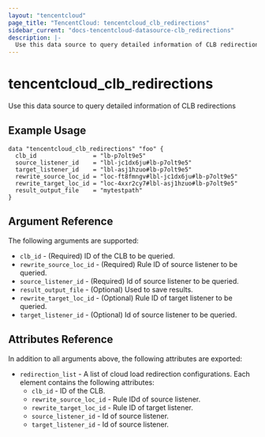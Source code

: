 ```yaml
---
layout: "tencentcloud"
page_title: "TencentCloud: tencentcloud_clb_redirections"
sidebar_current: "docs-tencentcloud-datasource-clb_redirections"
description: |-
  Use this data source to query detailed information of CLB redirections
---
```


# tencentcloud_clb_redirections

Use this data source to query detailed information of CLB redirections

## Example Usage

```hcl
data "tencentcloud_clb_redirections" "foo" {
  clb_id                = "lb-p7olt9e5"
  source_listener_id    = "lbl-jc1dx6ju#lb-p7olt9e5"
  target_listener_id    = "lbl-asj1hzuo#lb-p7olt9e5"
  rewrite_source_loc_id = "loc-ft8fmngv#lbl-jc1dx6ju#lb-p7olt9e5"
  rewrite_target_loc_id = "loc-4xxr2cy7#lbl-asj1hzuo#lb-p7olt9e5"
  result_output_file    = "mytestpath"
}
```

## Argument Reference

The following arguments are supported:

* `clb_id` - (Required)  ID of the CLB to be queried.
* `rewrite_source_loc_id` - (Required) Rule ID of source listener to be queried.
* `source_listener_id` - (Required) Id of source listener to be queried.
* `result_output_file` - (Optional) Used to save results.
* `rewrite_target_loc_id` - (Optional) Rule ID of target listener to be queried.
* `target_listener_id` - (Optional) Id of source listener to be queried.

## Attributes Reference

In addition to all arguments above, the following attributes are exported:

* `redirection_list` - A list of cloud load redirection configurations. Each element contains the following attributes:
  * `clb_id` -  ID of the CLB.
  * `rewrite_source_loc_id` - Rule IDd of source listener.
  * `rewrite_target_loc_id` - Rule ID of target listener.
  * `source_listener_id` - Id of source listener.
  * `target_listener_id` - Id of source listener.


